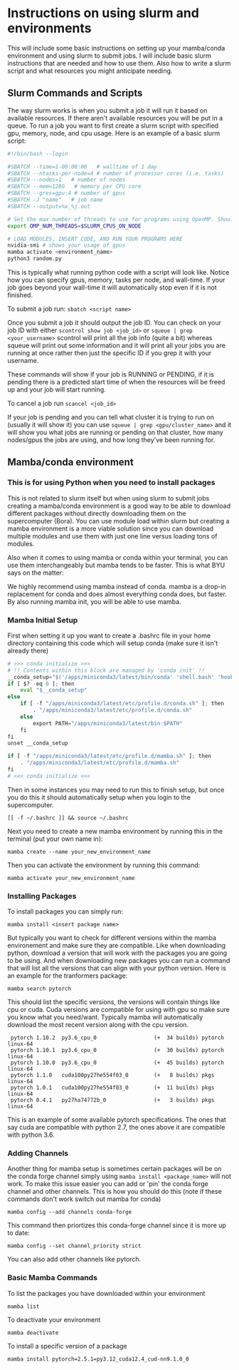 # Instructions on using slurm and environments

This will include some basic instructions on setting up your mamba/conda environment and using slurm to submit jobs. I will include basic slurm instructions that are needed and how to use them.
Also how to write a slurm script and what resources you might anticipate needing.

## Slurm Commands and Scripts

The way slurm works is when you submit a job it will run it based on available resources. If there aren't available resources you will be put in a queue. To run a job you want to first create a slurm script with specified gpu, memory, node, and cpu usage. Here is an example of a basic slurm script:

```bash
#!/bin/bash --login

#SBATCH --time=1-00:00:00   # walltime of 1 day
#SBATCH --ntasks-per-node=4 # number of processor cores (i.e. tasks)
#SBATCH --nodes=1   # number of nodes
#SBATCH --mem=128G   # memory per CPU core
#SBATCH --gres=gpu:4 # number of gpus
#SBATCH -J "name"   # job name
#SBATCH --output=%x_%j.out

# Set the max number of threads to use for programs using OpenMP. Should be <= ppn. Does nothing if the program doesn't use OpenMP.
export OMP_NUM_THREADS=$SLURM_CPUS_ON_NODE

# LOAD MODULES, INSERT CODE, AND RUN YOUR PROGRAMS HERE
nvidia-smi # shows your usage of gpus
mamba activate <environment_name>
python3 random.py
```
This is typically what running python code with a script will look like. Notice how you can specify gpus, memory, tasks per node, and wall-time. If your job goes beyond your wall-time it will automatically stop even if it is not finished.

To submit a job run:
```sbatch <script name>```

Once you submit a job it should output the job ID. You can check on your job ID with either ```scontrol show job <job_id>``` or ```squeue | grep <your_username>``` scontrol will print all the job info (quite a bit) whereas squeue will print out some information and it will print all your jobs you are running at once rather then just the specific ID if you grep it with your username. 

These commands will show if your job is RUNNING or PENDING, if it is pending there is a predicted start time of when the resources will be freed up and your job will start running.

To cancel a job run
```scancel <job_id>```

If your job is pending and you can tell what cluster it is trying to run on (usually it will show it) you can use ```squeue | grep <gpu/cluster_name>``` and it will show you what jobs are running or pending on that cluster, how many nodes/gpus the jobs are using, and how long they've been running for.

## Mamba/conda environment
### This is for using Python when you need to install packages
This is not related to slurm itself but when using slurm to submit jobs creating a mamba/conda environment is a good way to be able to download different packages 
without directly downloading them on the supercomputer (Bora). You can use module load within slurm but creating a mamba environment is a more viable solution since
you can download multiple modules and use them with just one line versus loading tons of modules.

Also when it comes to using mamba or conda within your terminal, you can use them interchangeably but mamba tends to be faster. This is what BYU says on the matter: 

We highly recommend using mamba instead of conda. mamba is a drop-in replacement for conda and does almost everything conda does, but faster. By also running mamba init, you will be able to use mamba.

### Mamba Initial Setup
First when setting it up you want to create a .bashrc file in your home directory containing this code which will setup conda (make sure it isn't already there)
```python
# >>> conda initialize >>>
# !! Contents within this block are managed by 'conda init' !!
__conda_setup="$('/apps/miniconda3/latest/bin/conda' 'shell.bash' 'hook' 2> /dev/null)"
if [ $? -eq 0 ]; then
    eval "$__conda_setup"
else
    if [ -f "/apps/miniconda3/latest/etc/profile.d/conda.sh" ]; then
        . "/apps/miniconda3/latest/etc/profile.d/conda.sh"
    else
        export PATH="/apps/miniconda3/latest/bin:$PATH"
    fi
fi
unset __conda_setup

if [ -f "/apps/miniconda3/latest/etc/profile.d/mamba.sh" ]; then
    . "/apps/miniconda3/latest/etc/profile.d/mamba.sh"
fi
# <<< conda initialize <<<
```

Then in some instances you may need to run this to finish setup, but once you do this it should automatically setup when you login to the supercomputer.

``` [[ -f ~/.bashrc ]] && source ~/.bashrc ```

Next you need to create a new mamba environment by running this in the terminal (put your own name in):

```linux
mamba create --name your_new_environment_name
```

Then you can activate the environment by running this command:

```mamba activate your_new_environment_name```

### Installing Packages
To install packages you can simply run:  

```mamba install <insert package name>```

But typically you want to check for different versions within the mamba environement and make sure they are compatible. Like when downloading python, download a version that will work with the packages you are going to be using. And when downloading new packages you can run a command that will list all the versions that can align with your python version. Here is an example for the tranformers package:

```mamba search pytorch```

This should list the specific versions, the versions will contain things like cpu or cuda. Cuda versions are compatible for using with gpu so make sure you know what you need/want. Typically mamba will automatically download the most recent version along with the cpu version. 

```
 pytorch 1.10.2  py3.6_cpu_0                  (+  34 builds) pytorch     linux-64
 pytorch 1.10.1  py3.6_cpu_0                  (+  30 builds) pytorch     linux-64
 pytorch 1.10.0  py3.6_cpu_0                  (+  45 builds) pytorch     linux-64
 pytorch 1.1.0   cuda100py27he554f03_0        (+   8 builds) pkgs        linux-64
 pytorch 1.0.1   cuda100py27he554f03_0        (+  11 builds) pkgs        linux-64
 pytorch 0.4.1   py27ha74772b_0               (+   3 builds) pkgs        linux-64
```

This is an example of some available pytorch specifications. The ones that say cuda are compatible with python 2.7, the ones above it are compatible with python 3.6.

### Adding Channels
Another thing for mamba setup is sometimes certain packages will be on the conda forge channel simply using ```mamba install <package_name>``` will not work. To make this issue easier you can add or 'pin' the conda forge channel and other channels. This is how you should do this (note if these commands don't work switch out mamba for conda)

```mamba config --add channels conda-forge```

This command then priortizes this conda-forge channel since it is more up to date:

```mamba config --set channel_priority strict```

You can also add other channels like pytorch.

### Basic Mamba Commands
To list the packages you have downloaded within your environment

```mamba list```

To deactivate your environment

```mamba deactivate```

To install a specific version of a package

```mamba install pytorch=2.5.1=py3.12_cuda12.4_cud-nn9.1.0_0```







